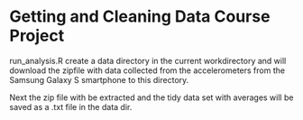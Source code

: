 # Getting and Cleaning Data Course Project

run_analysis.R create a data directory in the current workdirectory and will download the zipfile with data collected from the accelerometers from the Samsung Galaxy S smartphone to this directory.

Next the zip file with be extracted and the tidy data set with averages will be saved as a .txt file in the data dir.
